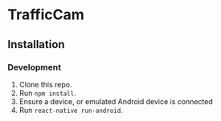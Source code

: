 # TrafficCam

## Installation

### Development

1. Clone this repo.
2. Run `npm install`.
3. Ensure a device, or emulated Android device is connected
4. Run `react-native run-android`.
